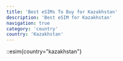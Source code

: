 ```yaml
---
title: 'Best eSIMs To Buy for Kazakhstan'
description: 'Best eSIM for Kazakhstan'
navigation: true
category: 'country'
country: 'Kazakhstan'
---
```


::esim{country="kazakhstan"}
